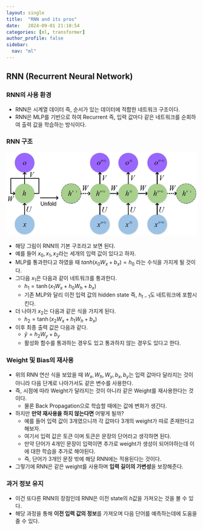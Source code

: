 ```yaml
---
layout: single
title:  "RNN and its pros"
date:   2024-09-01 21:10:54 
categories: [ml, transformer]
author_profile: false
sidebar:
  nav: "ml"
---
```

## RNN (Recurrent Neural Network)

### RNN의 사용 환경

- RNN은 시계열 데이터 즉, 순서가 있는 데이터에 적합한 네트워크 구조이다.
- RNN은 MLP를 기반으로 하여 Recurrent 즉, 입력 값마다 같은 네트워크를 순회하여 출력 값을 학습하는 방식이다.

### RNN 구조

![image 16.png](/assets/images/transformer/image%2016.png)

- 해당 그림이 RNN의 기본 구조라고 보면 된다.
- 예를 들어 $x_0, x_1, x_2$라는 세개의 입력 값이 있다고 하자.
- MLP를 통과한다고 하였을 때 $tanh(x_0W_x+b_x) = h_0$ 라는 수식을 가지게 될 것이다.
- 그다음 $x_1$은 다음과 같이 네트워크를 통과한다.
    - $h_1 = \tanh(x_1W_x+h_0W_h+b_x)$
    - 기존 MLP와 달리 이전 입력 값의 hidden state 즉, $h_{t-1}$도 네트워크에 포함시킨다.
- 더 나아가 $x_2$는 다음과 같은 식을 가지게 된다.
    - $h_2 = \tanh(x_2W_x+h_1W_h+b_x)$
- 이후 최종 출력 값은 다음과 같다.
    - $\hat y = h_2W_y+b_y$
    - 활성화 함수를 통과하는 경우도 있고 통과하지 않는 경우도 있다고 한다.

### Weight 및 Bias의 재사용

- 위의 RNN 연산 식을 보았을 때 $W_x,W_h,W_y,b_x,b_y$는 입력 값마다 달라지는 것이 아니라 다음 단계로 나아가서도 같은 변수를 사용한다.
- 즉, 시점에 따라 Weight가 달라지는 것이 아니라 같은 Weight를 재사용한다는 것이다.
    - 물론 Back Propagation으로 학습할 때에는 값에 변화가 생긴다.
- 하지만 **만약 재사용을 하지 않는다면** 어떻게 될까?
    - 예를 들어 입력 값이 3개였으니까 각 값마다 3개의 weight가 따로 존재한다고 해보자.
    - 여기서 입력 값은 토큰 이며 토큰은 문장의 단어라고 생각하면 된다.
    - 만약 단어가 4개인 문장이 입력이면 추가로 weight가 생성이 되어야하는데 이에 대한 학습을 추가로 해야된다.
    - 즉, 단어가 3개인 문장 밖에 해당 RNN에는 적용된다는 것이다.
- 그렇기에 RNN은 같은 weight를 사용하며 **입력 길이의 가변성**을 보장해준다.

### 과거 정보 유지

- 이건 또다른 RNN의 장점인데 RNN은 이전 state의 $h$값을 가져오는 것을 볼 수 있다.
- 해당 과정을 통해 **이전 입력 값의 정보**를 가져오며 다음 단어를 예측하는데에 도움을 줄 수 있다.